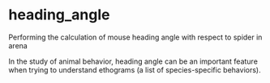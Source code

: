 # heading_angle
Performing the calculation of mouse heading angle with respect to spider in arena

In the study of animal behavior, heading angle can be an important feature when trying to understand ethograms (a list of species-specific behaviors).

